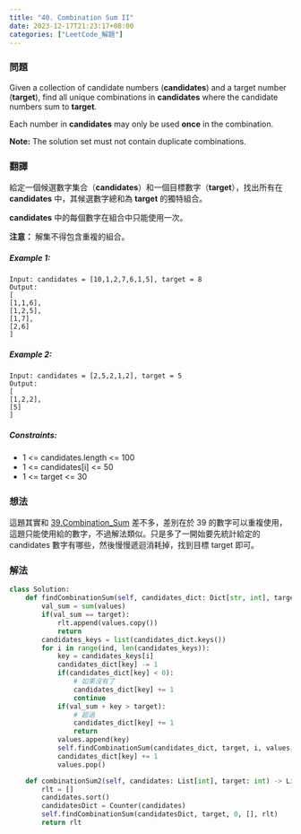 ```yaml
---
title: "40. Combination Sum II"
date: 2023-12-17T21:23:17+08:00
categories: ["LeetCode_解題"]
---
```

### 問題
Given a collection of candidate numbers (**candidates**) and a target number (**target**), find all unique combinations in **candidates** where the candidate numbers sum to **target**.

Each number in **candidates** may only be used **once** in the combination.

**Note:** The solution set must not contain duplicate combinations.

### 翻譯
給定一個候選數字集合（**candidates**）和一個目標數字（**target**），找出所有在 **candidates** 中，其候選數字總和為 **target** 的獨特組合。

**candidates** 中的每個數字在組合中只能使用一次。

**注意：** 解集不得包含重複的組合。

##### Example 1:
    Input: candidates = [10,1,2,7,6,1,5], target = 8
    Output: 
    [
    [1,1,6],
    [1,2,5],
    [1,7],
    [2,6]
    ]

##### Example 2:
    Input: candidates = [2,5,2,1,2], target = 5
    Output: 
    [
    [1,2,2],
    [5]
    ]

##### Constraints:
- 1 <= candidates.length <= 100
- 1 <= candidates[i] <= 50
- 1 <= target <= 30

### 想法
這題其實和 [39.Combination_Sum](https://chechih.github.io/posts/LeetCode/39.Combination_Sum/) 差不多，差別在於 39 的數字可以重複使用，這題只能使用給的數字，不過解法類似。只是多了一開始要先統計給定的 candidates 數字有哪些，然後慢慢遞迴消耗掉，找到目標 target 即可。
### 解法
```python
class Solution:
    def findCombinationSum(self, candidates_dict: Dict[str, int], target: int, ind: int, values: List[int], rlt: List[List[int]]) -> None:
        val_sum = sum(values)
        if(val_sum == target):
            rlt.append(values.copy())
            return
        candidates_keys = list(candidates_dict.keys())
        for i in range(ind, len(candidates_keys)):
            key = candidates_keys[i]
            candidates_dict[key] -= 1
            if(candidates_dict[key] < 0):
                # 如果沒有了
                candidates_dict[key] += 1
                continue
            if(val_sum + key > target):
                # 超過
                candidates_dict[key] += 1
                return
            values.append(key)
            self.findCombinationSum(candidates_dict, target, i, values, rlt)
            candidates_dict[key] += 1
            values.pop()

    def combinationSum2(self, candidates: List[int], target: int) -> List[List[int]]:
        rlt = []
        candidates.sort()
        candidatesDict = Counter(candidates)
        self.findCombinationSum(candidatesDict, target, 0, [], rlt)
        return rlt
```